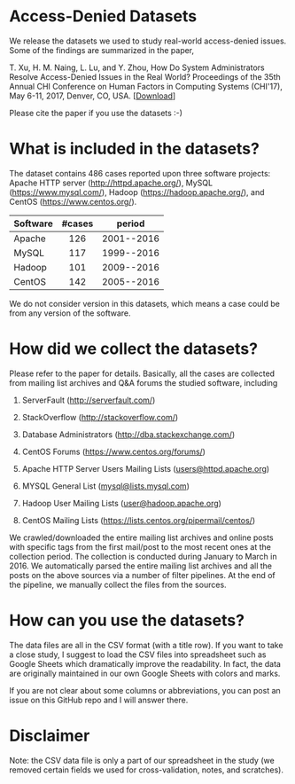 # Access-Denied Datasets

We release the datasets we used to study real-world access-denied issues. Some of the findings are summarized in the paper,

T. Xu, H. M. Naing, L. Lu, and Y. Zhou, How Do System Administrators Resolve Access-Denied Issues in the Real World? Proceedings of the 35th Annual CHI Conference on Human Factors in Computing Systems (CHI'17), May 6-11, 2017, Denver, CO, USA. [[Download](http://cseweb.ucsd.edu/~tixu/papers/chi17.pdf)]

Please cite the paper if you use the datasets :-)

# What is included in the datasets?

The dataset contains 486 cases reported upon three software projects: Apache HTTP server (http://httpd.apache.org/), MySQL (https://www.mysql.com/), Hadoop (https://hadoop.apache.org/), and CentOS (https://www.centos.org/).

| Software      |  #cases    |  period    |
| ------------- |:----------:|:----------:|
| Apache        |  126       | 2001--2016 |
| MySQL         |  117       | 1999--2016 |
| Hadoop        |  101       | 2009--2016 |
| CentOS        |  142       | 2005--2016 |

We do not consider version in this datasets, which means a case could be from any version of the software.

# How did we collect the datasets?

Please refer to the paper for details. Basically, all the cases are collected from mailing list archives and Q&A forums the studied software, including

1. ServerFault (http://serverfault.com/)

2. StackOverflow (http://stackoverflow.com/)

3. Database Administrators (http://dba.stackexchange.com/)

4. CentOS Forums (https://www.centos.org/forums/)

5. Apache HTTP Server Users Mailing Lists (<users@httpd.apache.org>)

6. MYSQL General List (<mysql@lists.mysql.com>)

7. Hadoop User Mailing Lists (<user@hadoop.apache.org>)

8. CentOS Mailing Lists (https://lists.centos.org/pipermail/centos/)

We crawled/downloaded the entire mailing list archives and online posts with specific tags from the first mail/post to the most recent ones at the collection period. The collection is conducted during January to March in 2016. We automatically parsed the entire mailing list archives and all the posts on the above sources via a number of filter pipelines. At the end of the pipeline, we manually collect the files from the sources.

# How can you use the datasets?
The data files are all in the CSV format (with a title row). If you want to take a close study, I suggest to load the CSV files into spreadsheet such as Google Sheets which dramatically improve the readability. In fact, the data are originally maintained in our own Google Sheets with colors and marks.

If you are not clear about some columns or abbreviations, you can post an issue on this GitHub repo and I will answer there.

# Disclaimer
Note: the CSV data file is only a part of our spreadsheet in the study (we removed certain fields we used for cross-validation, notes, and scratches). 

